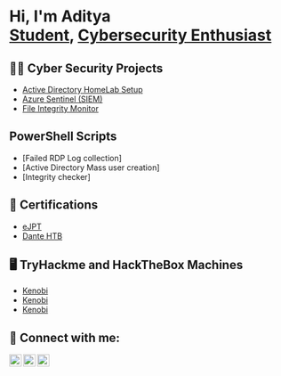 <h1>Hi, I'm Aditya <br/><a href="https://www.linkedin.com/in/aditya-ahuja-5465121b8/">Student</a>, <a href="https://tryhackme.com/p/Ad1tya">Cybersecurity Enthusiast</a>
<h2>👨‍💻 Cyber Security Projects</h2>

  - [Active Directory HomeLab Setup](https://github.com/ad1tya-ahuja/Active-Directory)
  - [Azure Sentinel (SIEM)](https://github.com/joshmadakor1/4chan-Image-Analysis-Middleware-C964)
  - [File Integrity Monitor](https://github.com/joshmadakor1/Algorithms-Practice)
  
<h2>PowerShell Scripts</h2>

  - [Failed RDP Log collection]
  - [Active Directory Mass user creation]
  - [Integrity checker]


<h2>📄 Certifications</h2>

  - [eJPT](https://verified.elearnsecurity.com/certificates/d73a3854-787c-4de4-a2e7-c09a7ed16d4a)
  - [Dante HTB](https://drive.google.com/file/d/1tE1v77kKzamD2Us7GDU2t8xVm7SKgPLJ/view?usp=sharing)

<h2>🖥 TryHackme and HackTheBox Machines</h2>

  - [Kenobi](https://drive.google.com/file/d/1tE1v77kKzamD2Us7GDU2t8xVm7SKgPLJ/view?usp=sharing)
  - [Kenobi](https://drive.google.com/file/d/1tE1v77kKzamD2Us7GDU2t8xVm7SKgPLJ/view?usp=sharing)
  - [Kenobi](https://drive.google.com/file/d/1tE1v77kKzamD2Us7GDU2t8xVm7SKgPLJ/view?usp=sharing)






<h2> 🤳 Connect with me:</h2>

[<img align="left" alt="AdityaAhuja | Twitter" width="22px" src="https://cdn.jsdelivr.net/npm/simple-icons@v3/icons/twitter.svg" />][twitter]
[<img align="left" alt="AdityaAhuja | LinkedIn" width="22px" src="https://cdn.jsdelivr.net/npm/simple-icons@v3/icons/linkedin.svg" />][linkedin]
[<img align="left" alt="AdityaAhuja | Instagram" width="22px" src="https://cdn.jsdelivr.net/npm/simple-icons@v3/icons/instagram.svg" />][instagram]

[twitter]: https://twitter.com/Aditya_Ahuja_24
[instagram]: https://www.instagram.com/aditya.ahuja24
[linkedin]:https://www.linkedin.com/in/aditya-ahuja-5465121b8/
